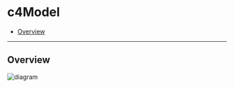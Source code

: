 # c4Model

* [Overview](#Overview)

---

## Overview

![diagram](https://www.plantuml.com/plantuml/svg/0/RLDDRzim3Bq7o7_WV6aAUF5XFMsNfcdH5aktOKqwx1JGDcDhaIL1eX9qm_xxGEN3APQJ99AFV8-ahWEZvzXfA9sEOUw9NbI8gDLlyiF1EsKg7Mk2bjc5ZqNXSJjk5BUnZ85yPGsJuN5bkm9hhz1iT7Inc5wz_wRHyE9fLcXa2bnChvPJspbh9Dx5JWy7my5iylFhOhxyyJX_MCxkxk--t8uknVwDVB1cj0ZaSyZao7B8jbH2wUrMdYbiQWsZCkINDpQQ6lthQ4lbnBaSiXkH0w87Ua7P9VmP3W00Zbn6YqSfyIW57kPFCq1Jm_pLqNFbbMCntnE3g0LbNEGK8CAzrO2wiIyg01hL8IjhXDZR_FkG7BA9RgnNt7QdZ7B8-cemrHX2djBH-5S0hKgF_ZM7-aD_5m92DM5R0cqRLG6toA0wfwaZmm6u9JXfGbzSu0qPyZ8O29kcQBdJlGGeCL0DrknIuW4uFcYxE5LtG3sXmIQDQt9CjBUTqrWS98hpCv4Bm1whDTYLK3fX4nYP4cddxKRL5A2CIjVAD51gMwq3hAm_04m3k5jbO4yqFZ-FPoON7bHWA_qy6KnomDvpZhVORccb38N4IHaclyAATisgq419iYqri8KraUjr7Ji98PKHV6St9FotwEjaAB5QfmUttiQcbJdkMlzNLluxwRIn_LOj0eNiyjFUbNxCRgKFzWiGpn5mPc9lKlI1_pVg63WSN9Efqo_-1m00)
